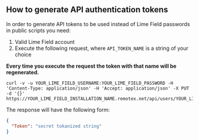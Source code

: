 ## How to generate API authentication tokens

In order to generate API tokens to be used instead of Lime Field passwords in public scripts you need:

1. Valid Lime Field account
2. Execute the following request, where `API_TOKEN_NAME` is a string of your choice

__Every time you execute the request the token with that name will be regenerated.__

```shell
curl -v -u YOUR_LIME_FIELD_USERNAME:YOUR_LIME_FIELD_PASSWORD -H 'Content-Type: application/json' -H 'Accept: application/json' -X PUT -d '{}' https://YOUR_LIME_FIELD_INSTALLATION_NAME.remotex.net/api/users/YOUR_LIME_FIELD_USERNAME/tokens/API_TOKEN_NAME
```

The response will have the following form:

```json
{
  "Token": "secret tokanized string"
}
```
